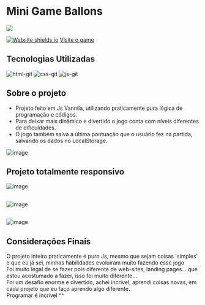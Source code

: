 # Mini Game Ballons
<a href="https://www.linkedin.com/in/mayk-gomes-11b86222b/"><img src="https://img.shields.io/badge/LinkedIn-0077B5?style=for-the-badge&logo=linkedin&logoColor=white"/><a/>

[![Website shields.io](https://img.shields.io/website-up-down-green-red/http/shields.io.svg)](http://shields.io/)
<a href='https://mini-game-ballons-priv.vercel.app/'>Visite o game</a>
  
## Tecnologias Utilizadas
<div style={display:'flex'}>
  
![html-git](https://user-images.githubusercontent.com/77819811/148655213-f0048ebf-cf00-4c28-83df-7366e694a706.png)
![css-git](https://user-images.githubusercontent.com/77819811/148655216-0f7f94c1-0784-40d3-b5d9-0bcfc6663dfe.png)
![js-git](https://user-images.githubusercontent.com/77819811/148655218-34a96bb7-a2ce-4150-a3e1-6ec0537a1e26.png)
  
</div>

## Sobre o projeto
* Projeto feito em Js Vannila, utilizando praticamente pura lógica de programação e códigos.
* Para deixar mais dinâmico e divertido o jogo conta com níveis diferentes de dificuldades.
* O jogo também salva a última pontuação que o usuário fez na partida, salvando os dados no LocalStorage.
  
![image](https://user-images.githubusercontent.com/77819811/159174854-49811cba-e8c2-40e5-85b0-8e9689dea298.png)

## Projeto totalmente responsivo
![image](https://user-images.githubusercontent.com/77819811/159175283-aae45822-cd31-48b2-9f25-d2a0762744ac.png)
##
![image](https://user-images.githubusercontent.com/77819811/159175300-62f4069a-d3c5-49a5-a419-72931afe46ad.png)
##
  ![image](https://user-images.githubusercontent.com/77819811/159175317-b69370ff-10fe-4528-9d49-f7187170b392.png)
## Considerações Finais 
  
O projeto inteiro praticamente é puro Js, mesmo que sejam coisas 'simples' e que eu já sei, minhas habilidades evoluiram muito fazendo esse jogo <br/>
Foi muito legal de se fazer pois diferente de web-sites, landing pages... que estou acostumado a fazer, isso foi muito diferente... <br/>
Foi um desafio enorme e divertido, achei íncrivel, aprendi coisas novas, em cada projeto que eu faço aprendo algo diferente.<br/>
Programar é íncrivel ^^

